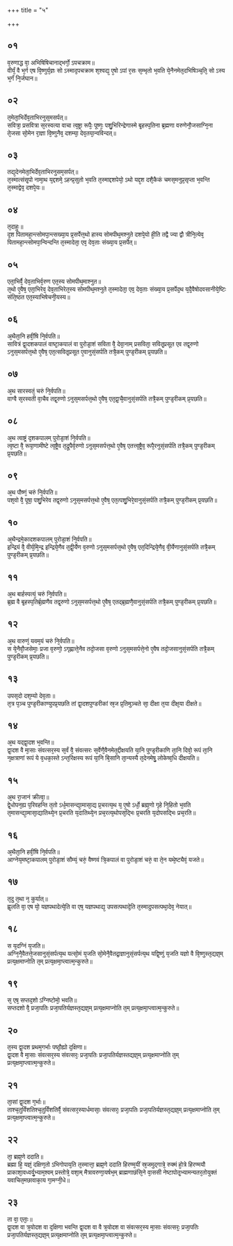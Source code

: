 +++
title = "५"

+++
## ०१
व᳘रुणाद्ध वा᳘ अभिषिषिचानाद्भर्गो᳘ ऽपचक्राम॥  
वीर्यं᳘ वै भ᳘र्ग एष वि᳘ष्णुर्य᳘ज्ञः सो ऽस्माद᳘पचक्राम श᳘श्वद्य᳘ ए᳘षो ऽपां र᳘सः स᳘म्भृतो भ᳘वति ये᳘नैनमेत᳘दभिषिञ्च᳘ति᳘ सो ऽस्य भ᳘र्गं नि᳘र्जघान॥  
## ०२
त᳘मेता᳘भिर्देव᳘ताभिरनुस᳘मसर्पत्॥  
सवित्रा᳘ प्रसवित्रा स᳘रस्वत्या वाचा त्व᳘ष्ट्रा रूपैः᳘ पूष्णः᳘ पशु᳘भिरिन्द्रेणास्मे बृ᳘हस्प᳘तिना ब्र᳘ह्मणा वरुणेनौ᳘जसाग्नि᳘ना ते᳘जसा सो᳘मेन रा᳘ज्ञा वि᳘ष्णुनैव᳘ दशम्या᳘ देव᳘तया᳘न्वविन्दत्॥  
## ०३
तद्य᳘देनमेता᳘भिर्देव᳘ताभिरनुसम᳘सर्पत्॥  
त᳘स्मात्संसृ᳘पो नामा᳘थ य᳘द्दशमे᳘ ऽहन्प्र᳘सुतो भ᳘वति त᳘स्माद्दशपेयो᳘ ऽथो यद्द᳘श दशै᳘कैकं चमस᳘मनुप्र᳘सृप्ता भ᳘वन्ति त᳘स्माद्वेव᳘ दशपे᳘यः॥  
## ०४
त᳘दाहुः॥  
द᳘श पितामहा᳘न्त्सोमपा᳘न्त्सख्या᳘य प्र᳘सर्पेत्त᳘थो हास्य सोमपीथ᳘मश्नुते दशपे᳘यो ही᳘ति तद्वै ज्या द्वौ त्रीनि᳘त्येव᳘ पितामहा᳘न्त्सोमपा᳘न्विन्दन्ति त᳘स्मादेता᳘ एव᳘ देव᳘ताः संख्या᳘य प्र᳘सर्पेत्॥  
## ०५
एता᳘भिर्वै᳘ देव᳘ताभिर्व᳘रुण एत᳘स्य सोमपीथ᳘माश्नुत॥  
त᳘थो ए᳘वैष᳘ एता᳘भिरेव᳘ देव᳘ताभिरेत᳘स्य सोमपीथ᳘मश्नुते त᳘स्मादेता᳘ एव᳘ देव᳘ताः संख्या᳘य प्र᳘सर्पेद᳘थ य᳘दै᳘वैषोदवसानीये᳘ष्टिः संति᳘ष्ठत एत᳘स्याभिषेचनी᳘यस्य॥  
## ०६
अ᳘थैता᳘नि हवीं᳘षि नि᳘र्वपति॥  
सावित्रं द्वा᳘दशकपालं वाष्टा᳘कपालं वा पुरोडा᳘शं सविता वै᳘ देवा᳘नाम् प्रसविता᳘ सवितृ᳘प्रसूत एव तद्व᳘रुणो ऽनुस᳘मसर्पत्त᳘थो ए᳘वैष᳘ एत᳘त्सवितृ᳘प्रसूत ए᳘वानुसं᳘सर्पति तत्रै᳘कम् पुण्ड᳘रीकम् प्र᳘यछति॥  
## ०७
अ᳘थ सारस्वतं᳘ चरुं नि᳘र्वपति॥  
वाग्वै स᳘रस्वती वा᳘चैव तद्व᳘रुणो ऽनुस᳘मसर्पत्त᳘थो ए᳘वैष᳘ एत᳘द्वा᳘चै᳘वानुसं᳘सर्पति तत्रै᳘कम् पुण्ड᳘रीकम् प्र᳘यछति॥  
## ०८
अ᳘थ त्वाष्ट्रं द᳘शकपालम् पुरोडा᳘शं नि᳘र्वपति॥  
त्व᳘ष्टा वै᳘ रूपा᳘णामीष्टे त्व᳘ष्ट्रैव त᳘द्रूपैर्व᳘रुणो ऽनुस᳘मसर्पत्त᳘थो ए᳘वैष᳘ एतत्त्व᳘ष्ट्रैव᳘ रूपै᳘रनुसं᳘सर्पति तत्रै᳘कम् पुण्ड᳘रीकम् प्र᳘यछति॥  
## ०९
अ᳘थ पौष्णं᳘ चरुं नि᳘र्वपति॥  
पश᳘वो वै᳘ पूषा᳘ पशु᳘भिरेव तद्व᳘रुणो ऽनुस᳘मसर्पत्त᳘थो ए᳘वैष᳘ एत᳘त्पशु᳘भिरे᳘वानुसं᳘सर्पति तत्रै᳘कम् पुण्ड᳘रीकम् प्र᳘यछति॥  
## १०
अ᳘थैन्द्रमे᳘कादशकपालम् पुरोडा᳘शं नि᳘र्वपति॥  
इन्द्रियं वै᳘ वीर्य᳘मि᳘न्द्र इन्द्रिये᳘णैव त᳘द्वी᳘र्येण व᳘रुणो ऽनुस᳘मसर्पत्त᳘थो ए᳘वैष᳘ एत᳘दिन्द्रिये᳘णैव᳘ वी᳘र्येणानुसं᳘सर्पति तत्रै᳘कम् पुण्ड᳘रीकम् प्र᳘यछति॥  
## ११
अ᳘थ बार्हस्पत्यं᳘ चरुं नि᳘र्वपति॥  
ब्र᳘ह्म वै बृ᳘हस्प᳘तिर्ब्र᳘ह्मणैव तद्व᳘रुणो ऽनुस᳘मसर्पत्त᳘थो ए᳘वैष᳘ एतद्ब्र᳘ह्मणै᳘वानुसं᳘सर्पति तत्रै᳘कम् पुण्ड᳘रीकम् प्र᳘यछति॥  
## १२
अ᳘थ वारुणं᳘ यवम᳘यं चरुं नि᳘र्वपति॥  
स ये᳘नैवौ᳘जसेमाः᳘ प्रजा व᳘रुणो᳘ ऽगृह्णात्ते᳘नैव तदो᳘जसा व᳘रुणो ऽनुस᳘मसर्पत्ते᳘नो ए᳘वैष तदो᳘जसानुसं᳘सर्पति तत्रै᳘कम् पुण्ड᳘रीकम् प्र᳘यछति॥  
## १३
उपस᳘दो दश᳘म्यो देव᳘ताः॥  
त᳘त्र प᳘ञ्च पुण्ड᳘रीकाण्युपप्र᳘यछति तां द्वा᳘दशपुण्डरीकां स्र᳘ज प्र᳘तिमुञ्चते सा᳘ दीक्षा त᳘या दीक्ष᳘या दीक्षते॥  
## १४
अ᳘थ यद्द्वा᳘दश भ᳘वन्ति॥  
द्वा᳘दश वै मा᳘साः संवत्सर᳘स्य स᳘र्वं वै᳘ संवत्सरः स᳘र्वेणै᳘वैनमेत᳘द्दीक्षयति या᳘नि पुण्ड᳘रीकाणि ता᳘नि दिवो᳘ रूपं ता᳘नि न᳘क्षत्राणां रूपं ये व᳘धका᳘स्ते ऽन्त᳘रिक्षस्य रूपं या᳘नि बि᳘सानि ता᳘न्यस्यै त᳘देनमेषु᳘ लोकेष्व᳘धि दीक्षयति॥  
## १५
अ᳘थ रा᳘जानं क्रीत्वा᳘॥  
द्वे᳘धोपन᳘ह्य प᳘रिवहन्ति त᳘तो ऽर्ध᳘मासन्द्या᳘मासा᳘द्य प्र᳘चरत्य᳘थ य᳘ ए᳘षो ऽर्धो᳘ ब्रह्म᳘णो गृहे नि᳘हितो भ᳘वति त᳘मासन्द्या᳘मासा᳘द्यातिथ्ये᳘न प्र᳘चरति य᳘दातिथ्ये᳘न प्रच᳘रत्य᳘थोपस᳘द्भिः प्र᳘चरति य᳘दोपसद्भिः प्रच᳘रति॥  
## १६
अ᳘थैता᳘नि हवीं᳘षि नि᳘र्वपति॥  
आग्नेय᳘मष्टा᳘कपालम् पुरोडा᳘शं सौम्यं᳘ चरुं᳘ वैष्णवं त्रि᳘कपालं वा पुरोडा᳘शं चरुं᳘ वा ते᳘न यथे᳘ष्ट्यैवं᳘ यजते॥  
## १७
त᳘दु त᳘था न᳘ कुर्यात्॥  
ह्व᳘लति वा᳘ एष यो᳘ यज्ञपथादेत्ये᳘ति वा एष᳘ यज्ञपथाद्य᳘ उपसत्पथादे᳘ति त᳘स्मादुपसत्पथा᳘देव᳘ नेयात्॥  
## १८
स य᳘दग्निं य᳘जति॥  
अग्नि᳘नै᳘वैतत्ते᳘जसानुसं᳘सर्पत्य᳘थ यत्सो᳘मं य᳘जति सो᳘मेनै᳘वैतद्रा᳘ज्ञानुसं᳘सर्पत्य᳘थ यद्वि᳘ष्णुं य᳘जति यज्ञो वै वि᳘ष्णुस्त᳘द्यज्ञ᳘म् प्रत्य᳘क्षमाप्नोति त᳘म् प्रत्य᳘क्षमा᳘प्त्वात्म᳘न्कुरुते॥  
## १९
स᳘ एष᳘ सप्तद᳘शो ऽग्निष्टोमो᳘ भवति॥  
सप्तदशो वै᳘ प्रजा᳘पतिः प्रजा᳘पतिर्यज्ञस्त᳘द्यज्ञ᳘म् प्रत्य᳘क्षमाप्नोति त᳘म् प्रत्य᳘क्षमा᳘प्त्वात्म᳘न्कुरुते॥  
## २०
त᳘स्य द्वा᳘दश प्रथम᳘गर्भाः पष्ठौ᳘ह्यो द᳘क्षिणा॥  
द्वा᳘दश वै मा᳘साः संवत्सर᳘स्य संवत्सरः᳘ प्रजा᳘पतिः प्रजा᳘पतिर्यज्ञस्तद्यज्ञ᳘म् प्रत्य᳘क्षमाप्नोति त᳘म् प्रत्य᳘क्षमा᳘प्त्वात्म᳘न्कुरुते॥  
## २१
ता᳘सां द्वा᳘दश ग᳘र्भाः॥  
ताश्च᳘तुर्विंशतिश्च᳘तुर्विंशतिर्वै᳘ संवत्सर᳘स्यार्धमासाः᳘ संवत्सरः᳘ प्रजा᳘पतिः प्रजा᳘पतिर्यज्ञस्त᳘द्यज्ञ᳘म् प्रत्य᳘क्षमाप्नोति त᳘म् प्रत्य᳘क्षमा᳘प्त्वात्म᳘न्कुरुते॥  
## २२
ता᳘ ब्रह्म᳘णे ददाति॥  
ब्रह्मा हि᳘ यज्ञं᳘ दक्षिण᳘तो ऽभिगोपाय᳘ति त᳘स्मात्ता᳘ ब्रह्म᳘णे ददाति हिरण्म᳘यीं स्र᳘जमुद्गात्रे᳘ रुक्मं हो᳘त्रे हिरण्मयौ प्राकाशा᳘वध्वर्यु᳘भ्याम᳘श्वम् प्रस्तोत्रे᳘ वशा᳘म् मैत्रावरुणा᳘यर्षभ᳘म् ब्राह्मणाछंसि᳘ने वा᳘ससी नेष्टापोतृ᳘भ्यामन्यतर᳘तोयुक्तं यवाचित᳘मछावाका᳘य गा᳘मग्नी᳘धे॥  
## २३
ता वा᳘ एताः᳘॥  
द्वा᳘दश वा त्र᳘योदश वा द᳘क्षिणा भवन्ति द्वा᳘दश वा वै त्र᳘योदश वा संवत्सर᳘स्य मा᳘साः संवत्सरः᳘ प्रजा᳘पतिः प्रजा᳘पतिर्यज्ञस्त᳘द्यज्ञ᳘म् प्रत्य᳘क्षमाप्नोति त᳘म् प्रत्य᳘क्षमा᳘प्त्वात्म᳘न्कुरुते॥  